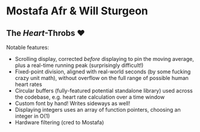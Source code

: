 # Mostafa Afr & Will Sturgeon
## The _Heart_-Throbs ❤️

Notable features:
- Scrolling display, corrected _before_ displaying to pin the moving average, plus a real-time running peak (surprisingly difficult!)
- Fixed-point division, aligned with real-world seconds (by some fucking crazy unit math), without overflow on the full range of possible human heart rates
- Circular buffers (fully-featured potential standalone library) used across the codebase, e.g. heart rate calculation over a time window
- Custom font by hand! Writes sideways as well!
- Displaying integers uses an array of function pointers, choosing an integer in O(1)
- Hardware filtering (cred to Mostafa)
